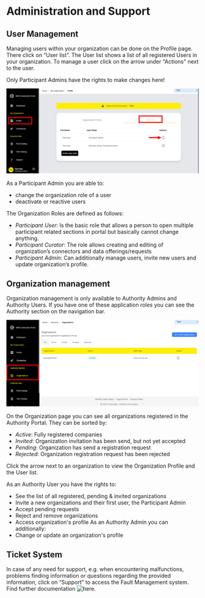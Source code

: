 # Administration and Support
## User Management
Managing users within your organization can be done on the Profile page. There click on “User list”. The User list shows a list of all registered Users in your organization. To manage a user click on the arrow under "Actions" next to the user.

Only Participant Admins have the rights to make changes here!
 
 ![user-management-1](images/user-management-1.png)
  
As a Participant Admin you are able to:
-	change the organization role of a user
-	deactivate or reactive users

The Organization Roles are defined as follows:
-	<em>Participant User</em>: Is the basic role that allows a person to open multiple participant related sections in portal but basically cannot change anything.
-	<em>Participant Curator</em>: The role allows creating and editing of organization’s connectors and data offerings/requests
-	<em>Participant Admin</em>: Can additionally manage users, invite new users and update organization’s profile.

## Organization management
Organization management is only available to Authority Admins and Authority Users. If you have one of these application roles you can see the Authority section on the navigation bar. 

![organization-management](images/organization-management.png)
 
On the Organization page you can see all organizations registered in the Authority Portal. They can be sorted by:
-	<em>Active</em>: Fully registered companies
-	<em>Invited</em>: Organization invitation has been send, but not yet accepted
-	<em>Pending</em>: Organization has send a registration request
-	<em>Rejected</em>: Organization registration request has been rejected

Click the arrow next to an organization to view the Organization Profile and the User list.

As an Authority User you have the rights to:
-	See the list of all registered, pending & invited organizations
-	Invite a new organizations and their first user, the Participant Admin
-	Accept pending requests
-	Reject and remove organizations
-	Access organization's profile
As an Authority Admin you can additionally:
-	Change or update an organization's profile

## Ticket System
In case of any need for support, e.g. when encountering malfunctions, problems finding information or questions regarding the provided information, click on “Support” to access the Fault Management system. Find further documentation ![here](https://mobility-dataspace.online/).